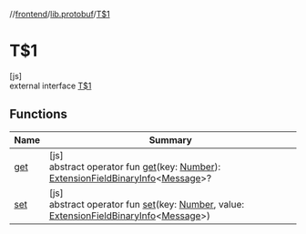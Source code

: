 //[frontend](../../../index.md)/[lib.protobuf](../index.md)/[T$1](index.md)

# T$1

[js]\
external interface [T$1](index.md)

## Functions

| Name | Summary |
|---|---|
| [get](get.md) | [js]<br>abstract operator fun [get](get.md)(key: [Number](https://kotlinlang.org/api/latest/jvm/stdlib/kotlin/-number/index.html)): [ExtensionFieldBinaryInfo](../-extension-field-binary-info/index.md)&lt;[Message](../-message/index.md)&gt;? |
| [set](set.md) | [js]<br>abstract operator fun [set](set.md)(key: [Number](https://kotlinlang.org/api/latest/jvm/stdlib/kotlin/-number/index.html), value: [ExtensionFieldBinaryInfo](../-extension-field-binary-info/index.md)&lt;[Message](../-message/index.md)&gt;) |
